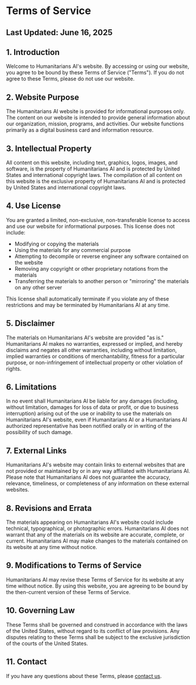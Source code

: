 # Terms of Service

## Last Updated: June 16, 2025

## 1. Introduction

Welcome to Humanitarians AI's website. By accessing or using our website, you agree to be bound by these Terms of Service ("Terms"). If you do not agree to these Terms, please do not use our website.

## 2. Website Purpose

The Humanitarians AI website is provided for informational purposes only. The content on our website is intended to provide general information about our organization, mission, programs, and activities. Our website functions primarily as a digital business card and information resource.

## 3. Intellectual Property

All content on this website, including text, graphics, logos, images, and software, is the property of Humanitarians AI and is protected by United States and international copyright laws. The compilation of all content on this website is the exclusive property of Humanitarians AI and is protected by United States and international copyright laws.

## 4. Use License

You are granted a limited, non-exclusive, non-transferable license to access and use our website for informational purposes. This license does not include:

- Modifying or copying the materials
- Using the materials for any commercial purpose
- Attempting to decompile or reverse engineer any software contained on the website
- Removing any copyright or other proprietary notations from the materials
- Transferring the materials to another person or "mirroring" the materials on any other server

This license shall automatically terminate if you violate any of these restrictions and may be terminated by Humanitarians AI at any time.

## 5. Disclaimer

The materials on Humanitarians AI's website are provided "as is." Humanitarians AI makes no warranties, expressed or implied, and hereby disclaims and negates all other warranties, including without limitation, implied warranties or conditions of merchantability, fitness for a particular purpose, or non-infringement of intellectual property or other violation of rights.

## 6. Limitations

In no event shall Humanitarians AI be liable for any damages (including, without limitation, damages for loss of data or profit, or due to business interruption) arising out of the use or inability to use the materials on Humanitarians AI's website, even if Humanitarians AI or a Humanitarians AI authorized representative has been notified orally or in writing of the possibility of such damage.

## 7. External Links

Humanitarians AI's website may contain links to external websites that are not provided or maintained by or in any way affiliated with Humanitarians AI. Please note that Humanitarians AI does not guarantee the accuracy, relevance, timeliness, or completeness of any information on these external websites.

## 8. Revisions and Errata

The materials appearing on Humanitarians AI's website could include technical, typographical, or photographic errors. Humanitarians AI does not warrant that any of the materials on its website are accurate, complete, or current. Humanitarians AI may make changes to the materials contained on its website at any time without notice.

## 9. Modifications to Terms of Service

Humanitarians AI may revise these Terms of Service for its website at any time without notice. By using this website, you are agreeing to be bound by the then-current version of these Terms of Service.

## 10. Governing Law

These Terms shall be governed and construed in accordance with the laws of the United States, without regard to its conflict of law provisions. Any disputes relating to these Terms shall be subject to the exclusive jurisdiction of the courts of the United States.

## 11. Contact

If you have any questions about these Terms, please [contact us](contact-us).
